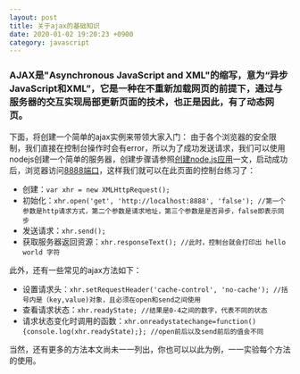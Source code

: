 ```yaml
---
layout: post
title: 关于ajax的基础知识
date: 2020-01-02 19:20:23 +0900
category: javascript
---
```

### AJAX是"Asynchronous JavaScript and XML"的缩写，意为“异步JavaScript和XML”，它是一种在不重新加载网页的前提下，通过与服务器的交互实现局部更新页面的技术，也正是因此，有了动态网页。

下面，将创建一个简单的ajax实例来带领大家入门：
由于各个浏览器的安全限制，我们直接在控制台操作时会有error，所以为了成功发送请求，我们可以使用nodejs创建一个简单的服务器，创建步骤请参照[创建node.js应用](http://www.runoob.com/nodejs/nodejs-http-server.html)一文，启动成功后，浏览器访问[8888端口](http://localhost:8888)，这样我们就可以在此页面的控制台练习了：
* 创建：`var xhr = new XMLHttpRequest();`
* 初始化：`xhr.open('get', 'http://localhost:8888', 'false'); //第一个参数是http请求方式，第二个参数是请求地址，第三个参数是是否异步，false即表示同步`
* 发送请求：`xhr.send();`
* 获取服务器返回资源：`xhr.responseText(); //此时，控制台就会打印出 hello world 字符`

此外，还有一些常见的ajax方法如下：
* 设置请求头：`xhr.setRequestHeader('cache-control', 'no-cache'); //括号内是（key,value)对象，且必须在open和send之间使用`
* 查看请求状态：`xhr.readyState; //结果是0-4之间的数字，代表不同的状态`
* 请求状态变化时调用的函数：`xhr.onreadystatechange=function(){console.log(xhr.readyState);}; //open前后以及send前后的值会不同`

当然，还有更多的方法本文尚未一一列出，你也可以以此为例，一一实验每个方法的使用。
